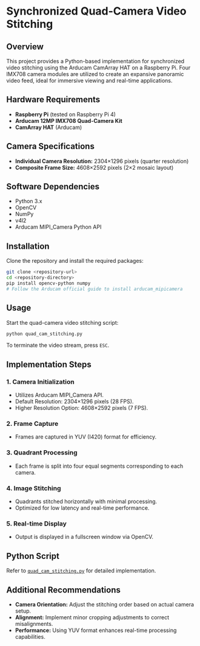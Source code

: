 # Synchronized Quad-Camera Video Stitching

## Overview
This project provides a Python-based implementation for synchronized video stitching using the Arducam CamArray HAT on a Raspberry Pi. Four IMX708 camera modules are utilized to create an expansive panoramic video feed, ideal for immersive viewing and real-time applications.

## Hardware Requirements
- **Raspberry Pi** (tested on Raspberry Pi 4)
- **Arducam 12MP IMX708 Quad-Camera Kit**
- **CamArray HAT** (Arducam)

## Camera Specifications
- **Individual Camera Resolution:** 2304×1296 pixels (quarter resolution)
- **Composite Frame Size:** 4608×2592 pixels (2×2 mosaic layout)

## Software Dependencies
- Python 3.x
- OpenCV
- NumPy
- v4l2
- Arducam MIPI_Camera Python API

## Installation
Clone the repository and install the required packages:

```bash
git clone <repository-url>
cd <repository-directory>
pip install opencv-python numpy
# Follow the Arducam official guide to install arducam_mipicamera
```

## Usage
Start the quad-camera video stitching script:

```bash
python quad_cam_stitching.py
```

To terminate the video stream, press `ESC`.

## Implementation Steps

### 1. Camera Initialization
- Utilizes Arducam MIPI_Camera API.
- Default Resolution: 2304×1296 pixels (28 FPS).
- Higher Resolution Option: 4608×2592 pixels (7 FPS).

### 2. Frame Capture
- Frames are captured in YUV (I420) format for efficiency.

### 3. Quadrant Processing
- Each frame is split into four equal segments corresponding to each camera.

### 4. Image Stitching
- Quadrants stitched horizontally with minimal processing.
- Optimized for low latency and real-time performance.

### 5. Real-time Display
- Output is displayed in a fullscreen window via OpenCV.

## Python Script
Refer to [`quad_cam_stitching.py`](quad_cam_stitching.py) for detailed implementation.

## Additional Recommendations
- **Camera Orientation:** Adjust the stitching order based on actual camera setup.
- **Alignment:** Implement minor cropping adjustments to correct misalignments.
- **Performance:** Using YUV format enhances real-time processing capabilities.


